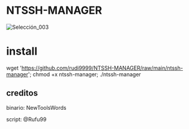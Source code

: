 # NTSSH-MANAGER

![Selección_003](https://user-images.githubusercontent.com/67137156/236097389-bf619484-3028-45d1-a5a8-65a10686a59e.png)

# install

wget 'https://github.com/rudi9999/NTSSH-MANAGER/raw/main/ntssh-manager'; chmod +x ntssh-manager; ./ntssh-manager

## creditos

binario: NewToolsWords

script: @Rufu99
